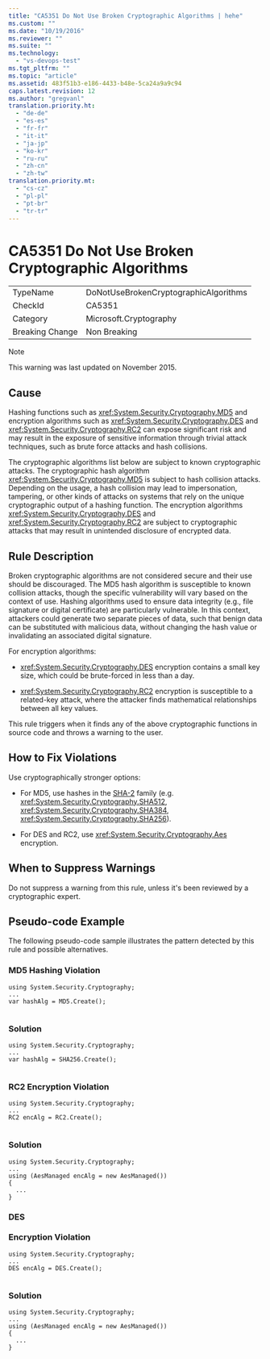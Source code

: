 ```yaml
---
title: "CA5351 Do Not Use Broken Cryptographic Algorithms | hehe"
ms.custom: ""
ms.date: "10/19/2016"
ms.reviewer: ""
ms.suite: ""
ms.technology: 
  - "vs-devops-test"
ms.tgt_pltfrm: ""
ms.topic: "article"
ms.assetid: 483f51b3-e186-4433-b48e-5ca24a9a9c94
caps.latest.revision: 12
ms.author: "gregvanl"
translation.priority.ht: 
  - "de-de"
  - "es-es"
  - "fr-fr"
  - "it-it"
  - "ja-jp"
  - "ko-kr"
  - "ru-ru"
  - "zh-cn"
  - "zh-tw"
translation.priority.mt: 
  - "cs-cz"
  - "pl-pl"
  - "pt-br"
  - "tr-tr"
---
```

# CA5351 Do Not Use Broken Cryptographic Algorithms
|||  
|-|-|  
|TypeName|DoNotUseBrokenCryptographicAlgorithms|  
|CheckId|CA5351|  
|Category|Microsoft.Cryptography|  
|Breaking Change|Non Breaking|  
  
> [!NOTE]
>  This warning was last updated on November 2015.  
  
## Cause  
 Hashing functions such as <xref:System.Security.Cryptography.MD5> and encryption algorithms such as <xref:System.Security.Cryptography.DES> and <xref:System.Security.Cryptography.RC2> can expose significant risk and may result in the exposure of sensitive information through trivial attack techniques, such as brute force attacks and hash collisions.  
  
 The cryptographic algorithms list below are subject to known cryptographic attacks. The cryptographic hash algorithm <xref:System.Security.Cryptography.MD5> is subject to hash collision attacks.  Depending on the usage, a hash collision may lead to impersonation, tampering, or other kinds of attacks on systems that rely on the unique cryptographic output of a hashing function. The encryption algorithms <xref:System.Security.Cryptography.DES> and <xref:System.Security.Cryptography.RC2> are subject to cryptographic attacks that may result in unintended disclosure of encrypted data.  
  
## Rule Description  
 Broken cryptographic algorithms are not  considered secure and their use should be discouraged. The MD5 hash algorithm is susceptible to known collision attacks, though the specific vulnerability will vary based on the context of use.  Hashing algorithms used to ensure data integrity (e.g., file signature or digital certificate) are particularly vulnerable.  In this context, attackers could generate two separate pieces of data, such that benign data can be substituted with malicious data, without changing the hash value or invalidating an associated digital signature.  
  
 For encryption algorithms:  
  
-   <xref:System.Security.Cryptography.DES> encryption contains a small key size, which could be brute-forced in less than a day.  
  
-   <xref:System.Security.Cryptography.RC2> encryption is susceptible to a related-key attack, where the attacker finds mathematical relationships between all key values.  
  
 This rule triggers when it finds any of the above cryptographic functions in source code and throws a warning to the user.  
  
## How to Fix Violations  
 Use cryptographically stronger options:  
  
-   For MD5, use hashes in the [SHA-2](https://msdn.microsoft.com/en-us/library/windows/desktop/aa382459.aspx) family (e.g. <xref:System.Security.Cryptography.SHA512>, <xref:System.Security.Cryptography.SHA384>, <xref:System.Security.Cryptography.SHA256>).  
  
-   For DES and RC2, use <xref:System.Security.Cryptography.Aes> encryption.  
  
## When to Suppress Warnings  
 Do not suppress a warning from this rule, unless it's been reviewed by a cryptographic expert.  
  
## Pseudo-code Example  
 The following pseudo-code sample illustrates the pattern detected by this rule and possible alternatives.  
  
### MD5 Hashing Violation  
  
```  
using System.Security.Cryptography;   
...   
var hashAlg = MD5.Create();  
  
```  
  
### Solution  
  
```  
using System.Security.Cryptography;   
...   
var hashAlg = SHA256.Create();  
  
```  
  
### RC2 Encryption Violation  
  
```  
using System.Security.Cryptography;   
...    
RC2 encAlg = RC2.Create();  
  
```  
  
### Solution  
  
```  
using System.Security.Cryptography;   
...   
using (AesManaged encAlg = new AesManaged())   
{   
  ...   
}  
```  
  
### DES <br /><br />Encryption Violation  
  
```  
using System.Security.Cryptography;   
...   
DES encAlg = DES.Create();  
  
```  
  
### Solution  
  
```  
using System.Security.Cryptography;   
...   
using (AesManaged encAlg = new AesManaged())   
{   
  ...   
}  
```